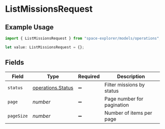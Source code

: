 # ListMissionsRequest

## Example Usage

```typescript
import { ListMissionsRequest } from "space-explorer/models/operations";

let value: ListMissionsRequest = {};
```

## Fields

| Field                                                  | Type                                                   | Required                                               | Description                                            |
| ------------------------------------------------------ | ------------------------------------------------------ | ------------------------------------------------------ | ------------------------------------------------------ |
| `status`                                               | [operations.Status](../../models/operations/status.md) | :heavy_minus_sign:                                     | Filter missions by status                              |
| `page`                                                 | *number*                                               | :heavy_minus_sign:                                     | Page number for pagination                             |
| `pageSize`                                             | *number*                                               | :heavy_minus_sign:                                     | Number of items per page                               |